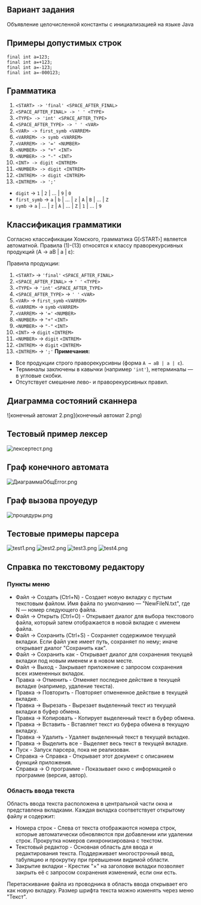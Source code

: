## Вариант задания

Объявление целочисленной константы с инициализацией на
языке Java

## Примеры допустимых строк

```
final int a=123;
final int a=+123;
final int a=-123;
final int a=-000123;
```
## Грамматика

1. `<START> -> 'final' <SPACE_AFTER_FINAL>`
2. `<SPACE_AFTER_FINAL> -> ' ' <TYPE>`
3. `<TYPE> -> 'int' <SPACE_AFTER_TYPE>`
4. `<SPACE_AFTER_TYPE> -> ' ' <VAR>`
5. `<VAR> -> first_symb <VARREM>`
6. `<VARREM> -> symb <VARREM>`
7. `<VARREM> -> '=' <NUMBER>`
8. `<NUMBER> -> "+" <INT>`
9. `<NUMBER> -> "-" <INT>`
10. `<INT> -> digit <INTREM>`
11. `<NUMBER> -> digit <INTREM>`
12. `<INTREM> -> digit <INTREM>`
13. `<INTREM> -> ';'`
- `digit` → `1` | `2` | ... | `9` | `0`
- `first_symb` → `a` | `b` | ... | `z` | `A` | `B` | ... | `Z`
- `symb` → `a` | ... | `z` | `A` | ... | `Z` | `1` | ... | `9`

## Классификация грамматики
Согласно классификации Хомского, грамматика G[‹START›] является автоматной.
Правила (1)-(13) относятся к классу праворекурсивных продукций (A → aB | a | ε):

Правила продукции:
1. `<START>` → `'final'` `<SPACE_AFTER_FINAL>`
2. `<SPACE_AFTER_FINAL>` → `' '` `<TYPE>`
3. `<TYPE>` → `'int'` `<SPACE_AFTER_TYPE>`
4. `<SPACE_AFTER_TYPE>` → `' '` `<VAR>`
5. `<VAR>` → `first_symb` `<VARREM>`
6. `<VARREM>` → `symb` `<VARREM>`
7. `<VARREM>` → `'='` `<NUMBER>`
8. `<NUMBER>` → `"+"` `<INT>`
9. `<NUMBER>` → `"-"` `<INT>`
10. `<INT>` → `digit` `<INTREM>`
11. `<NUMBER>` → `digit` `<INTREM>`
12. `<INTREM>` → `digit` `<INTREM>`
13. `<INTREM>` → `';'`
**Примечания:**
- Все продукции строго праворекурсивны (форма `A → aB | a | ε`).
- Терминалы заключены в кавычки (например `'int'`), нетерминалы — в угловые скобки.
- Отсутствует смешение лево- и праворекурсивных правил.

## Диаграмма состояний сканнера
![конечный автомат 2.png](конечный автомат 2.png)

## Тестовый пример лексер
![лексертест.png](лексертест.png)

## Граф конечного автомата
![ДиаграммаОбщError.png](ДиаграммаОбщError.png)

## Граф вызова проуедур
![процедуры.png](процедуры.png)

## Тестовые примеры парсера
![test1.png](test1.png)
![test2.png](test2.png)
![test3.png](test3.png)
![test4.png](test4.png)

## Справка по текстовому редактору

### Пункты меню

- Файл → Создать (Ctrl+N) -  Создает новую вкладку с пустым текстовым файлом. Имя файла по умолчанию — "NewFileN.txt", где N — номер следующего файла.
- Файл → Открыть (Ctrl+O) - Открывает диалог для выбора текстового файла, который затем отображается в новой вкладке с именем файла.
- Файл → Сохранить (Ctrl+S) - Сохраняет содержимое текущей вкладки. Если файл уже имеет путь, сохраняет по нему; иначе открывает диалог "Сохранить как".
- Файл → Сохранить как - Открывает диалог для сохранения текущей вкладки под новым именем и в новом месте.
- Файл → Выход - Закрывает приложение с запросом сохранения всех измененных вкладок.
- Правка → Отменить - Отменяет последнее действие в текущей вкладке (например, удаление текста).
- Правка → Повторить - Повторяет отмененное действие в текущей вкладке.
- Правка → Вырезать - Вырезает выделенный текст из текущей вкладки в буфер обмена.
- Правка → Копировать - Копирует выделенный текст в буфер обмена.
- Правка → Вставить - Вставляет текст из буфера обмена в текущую вкладку.
- Правка → Удалить - Удаляет выделенный текст в текущей вкладке.
- Правка → Выделить все - Выделяет весь текст в текущей вкладке.
- Пуск - Запуск парсера, пока не реализован.
- Справка → Справка - Открывает этот документ с описанием функций приложения.
- Справка → О программе - Показывает окно с информацией о программе (версия, автор).

### Область ввода текста
Область ввода текста расположена в центральной части окна и представлена вкладками. Каждая вкладка соответствует открытому файлу и содержит:

- Номера строк - Слева от текста отображаются номера строк, которые автоматически обновляются при добавлении или удалении строк. Прокрутка номеров синхронизирована с текстом.
- Текстовый редактор - Основная область для ввода и редактирования текста. Поддерживает многострочный ввод, табуляцию и прокрутку при превышении видимой области.
- Закрытие вкладки - Крестик "×" на заголовке вкладки позволяет закрыть её с запросом сохранения изменений, если они есть.

Перетаскивание файла из проводника в область ввода открывает его как новую вкладку. Размер шрифта текста можно изменять через меню "Текст".